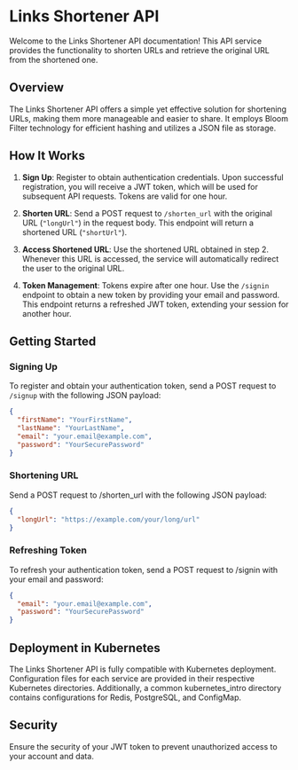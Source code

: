 # Links Shortener API

Welcome to the Links Shortener API documentation! This API service provides the functionality to shorten URLs and retrieve the original URL from the shortened one.

## Overview

The Links Shortener API offers a simple yet effective solution for shortening URLs, making them more manageable and easier to share. It employs Bloom Filter technology for efficient hashing and utilizes a JSON file as storage.

## How It Works

1. **Sign Up**: Register to obtain authentication credentials. Upon successful registration, you will receive a JWT token, which will be used for subsequent API requests. Tokens are valid for one hour.

2. **Shorten URL**: Send a POST request to `/shorten_url` with the original URL (`"longUrl"`) in the request body. This endpoint will return a shortened URL (`"shortUrl"`).

3. **Access Shortened URL**: Use the shortened URL obtained in step 2. Whenever this URL is accessed, the service will automatically redirect the user to the original URL.

4. **Token Management**: Tokens expire after one hour. Use the `/signin` endpoint to obtain a new token by providing your email and password. This endpoint returns a refreshed JWT token, extending your session for another hour.

## Getting Started

### Signing Up
To register and obtain your authentication token, send a POST request to `/signup` with the following JSON payload:

```json
{
  "firstName": "YourFirstName",
  "lastName": "YourLastName",
  "email": "your.email@example.com",
  "password": "YourSecurePassword"
}
```

### Shortening URL
Send a POST request to /shorten_url with the following JSON payload:

```json
{
  "longUrl": "https://example.com/your/long/url"
}
```

### Refreshing Token
To refresh your authentication token, send a POST request to /signin with your email and password:

```json
{
  "email": "your.email@example.com",
  "password": "YourSecurePassword"
}
```

## Deployment in Kubernetes
The Links Shortener API is fully compatible with Kubernetes deployment. 
Configuration files for each service are provided in their respective Kubernetes directories. Additionally, 
a common kubernetes_intro directory contains configurations for Redis, PostgreSQL, and ConfigMap.

## Security
Ensure the security of your JWT token to prevent unauthorized access to your account and data. 
